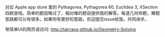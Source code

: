 对应 Apple app store 里的 Pythagorea, Pythagorea 60, Euclidea 3, XSection 四款游戏。简单的题目略过了，相对难的题目提供我的解答。每道几何命题，解题思路都可以有很多。如果你有更好的思路，欢迎提交issue给我，共同进步。

带简单UI的网页请访问: http://tairraos.github.io/Geometry-Solving


